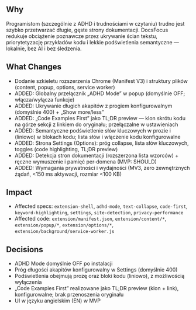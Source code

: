 ## Why
Programistom (szczególnie z ADHD i trudnościami w czytaniu) trudno jest szybko przetwarzać długie, gęste strony dokumentacji. DocsFocus redukuje obciążenie poznawcze przez ukrywanie ścian tekstu, priorytetyzację przykładów kodu i lekkie podświetlenia semantyczne — lokalnie, bez AI i bez śledzenia.

## What Changes
- Dodanie szkieletu rozszerzenia Chrome (Manifest V3) i struktury plików (content, popup, options, service worker)
- ADDED: Globalny przełącznik „ADHD Mode” w popup (domyślnie OFF; włącza/wyłącza funkcje)
- ADDED: Ukrywanie długich akapitów z progiem konfigurowalnym (domyślnie 400) + „Show more/less”
- ADDED: „Code Examples First” jako TL;DR preview — klon skrótu kodu na górze sekcji z linkiem do oryginału; przełączalne w ustawieniach
- ADDED: Semantyczne podświetlenie słów kluczowych w prozie i (liniowo) w blokach kodu; lista słów i włączenie kodu konfigurowalne
- ADDED: Strona Settings (Options): próg collapse, lista słów kluczowych, toggles (code highlighting, TL;DR preview)
- ADDED: Detekcja stron dokumentacji (rozszerzona lista wzorców) + ręczne wymuszenie i pamięć per‑domena (MVP: SHOULD)
- ADDED: Wymagania prywatności i wydajności (MV3, zero zewnętrznych żądań, <150 ms aktywacji, rozmiar <100 KB)

## Impact
- Affected specs: `extension-shell`, `adhd-mode`, `text-collapse`, `code-first`, `keyword-highlighting`, `settings`, `site-detection`, `privacy-performance`
- Affected code: `extension/manifest.json`, `extension/content/*`, `extension/popup/*`, `extension/options/*`, `extension/background/service-worker.js`

## Decisions
- ADHD Mode domyślnie OFF po instalacji
- Próg długości akapitów konfigurowalny w Settings (domyślnie 400)
- Podświetlenia obejmują prozę oraz bloki kodu (liniowo), z możliwością wyłączenia
- „Code Examples First” realizowane jako TL;DR preview (klon + link), konfigurowalne; brak przenoszenia oryginału
- UI w języku angielskim (EN) w MVP
